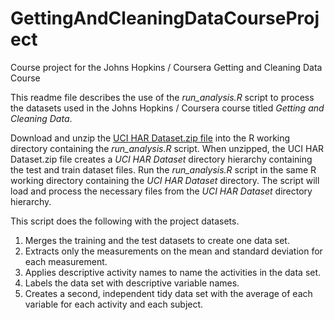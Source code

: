# GettingAndCleaningDataCourseProject
Course project for the Johns Hopkins / Coursera Getting and Cleaning Data Course

This readme file describes the use of the *run_analysis.R* script to process the datasets used in the Johns Hopkins / Coursera course titled *Getting and Cleaning Data*.

Download and unzip the [UCI HAR Dataset.zip file](https://d396qusza40orc.cloudfront.net/getdata%2Fprojectfiles%2FUCI%20HAR%20Dataset.zip) into the R working directory containing the *run_analysis.R* script. When unzipped, the UCI HAR Dataset.zip file creates a *UCI HAR Dataset* directory hierarchy containing the test and train dataset files. Run the *run_analysis.R* script in the same R working directory containing the *UCI HAR Dataset* directory. The script will load and process the necessary files from the *UCI HAR Dataset* directory hierarchy.

This script does the following with the project datasets.

1. Merges the training and the test datasets to create one data set. 
2. Extracts only the measurements on the mean and standard deviation for each measurement. 
3. Applies descriptive activity names to name the activities in the data set.
4. Labels the data set with descriptive variable names. 
5. Creates a second, independent tidy data set with the average of each variable for each activity and each subject.
